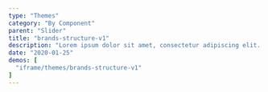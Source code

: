 ```yaml
---
type: "Themes"
category: "By Component"
parent: "Slider"
title: "brands-structure-v1"
description: "Lorem ipsum dolor sit amet, consectetur adipiscing elit. Nunc tempus laoreet leo sit amet iaculis."
date: "2020-01-25"
demos: [
  "iframe/themes/brands-structure-v1"
]
---
```

